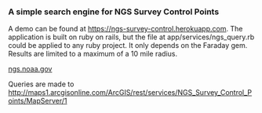 <h3>A simple search engine for NGS Survey Control Points</h3>

<p>A demo can be found at <a href="https://ngs-survey-control.herokuapp.com">https://ngs-survey-control.herokuapp.com</a>.  The application is built on ruby on rails, but the file at app/services/ngs_query.rb could be applied to any ruby project.  It only depends on the Faraday gem.  Results are limited to a maximum of a 10 mile radius.</p>

<a href="http://ngs.noaa.gov">ngs.noaa.gov</a>

Queries are made to
http://maps1.arcgisonline.com/ArcGIS/rest/services/NGS_Survey_Control_Points/MapServer/1